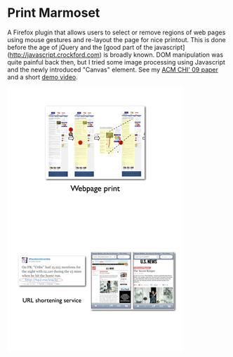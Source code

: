 Print Marmoset
==========
A Firefox plugin that allows users to select or remove regions of web pages using mouse gestures and re-layout the page for nice printout. This is done before the age of jQuery and the [good part of the javascript] (http://javascript.crockford.com) is broadly known. DOM manipulation was quite painful back then, but I tried some image processing using Javascript and the newly introduced "Canvas" element. See my
[ACM CHI' 09 paper](http://dl.acm.org/citation.cfm?id=1518720) and a short [demo video](http://youtu.be/F0vbTG2FXVQ).

![image](slides6.png)
![image](slides8.png)